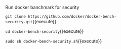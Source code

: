Run docker banchmark for security

`git clone https://github.com/docker/docker-bench-security.git`{{execute}}

`cd docker-bench-security`{{execute}}

`sudo sh docker-bench-security.sh`{{execute}}

